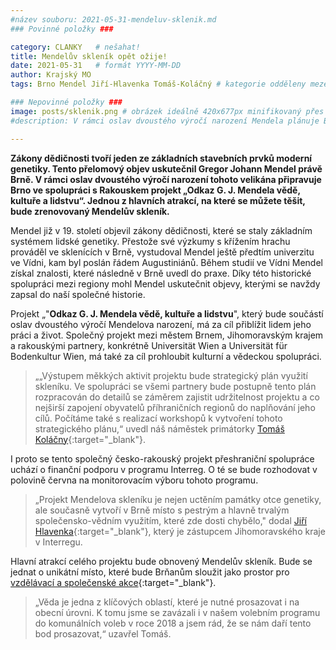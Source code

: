 ```yaml
---
#název souboru: 2021-05-31-mendeluv-sklenik.md
### Povinné položky ###

category: CLANKY   # nešahat!
title: Mendelův skleník opět ožije!
date: 2021-05-31   # formát YYYY-MM-DD
author: Krajský MO
tags: Brno Mendel Jiří-Hlavenka Tomáš-Koláčný # kategorie odděleny mezerami, např. volby zemědělství životní-prostředí piráti (viz https://jihomoravsky.pirati.cz/tags/)

### Nepovinné položky ###
image: posts/sklenik.png # obrázek ideálně 420x677px minifikovaný přes https://tinypng.com/
#description: V rámci oslav dvoustého výročí narození Mendela plánuje Brno ve spolupráci s Rakouskem projekt: „Odkaz G. J. Mendela vědě, kultuře a lidstvu“. Jednou z hlavních atrakcí, na které se můžete těšit, bude zrenovovaný Mendelův skleník

---
```

**Zákony dědičnosti tvoří jeden ze základních stavebních prvků moderní genetiky. Tento přelomový objev uskutečnil Gregor Johann Mendel právě Brně. V rámci oslav dvoustého výročí narození tohoto velikána připravuje Brno ve spolupráci s Rakouskem projekt „Odkaz G. J. Mendela vědě, kultuře a lidstvu“. Jednou z hlavních atrakcí, na které se můžete těšit, bude zrenovovaný Mendelův skleník.**

Mendel již v 19. století objevil zákony dědičnosti, které se staly základním systémem lidské genetiky. Přestože své výzkumy s křížením hrachu prováděl ve sklenících v Brně, vystudoval Mendel ještě předtím univerzitu ve Vídni, kam byl poslán řádem Augustiniánů. Během studií ve Vídni Mendel získal znalosti, které následně v Brně uvedl do praxe. Díky této historické spolupráci mezi regiony mohl Mendel uskutečnit objevy, kterými se navždy zapsal do naší společné historie. 

Projekt „"**Odkaz G. J. Mendela vědě, kultuře a lidstvu**", který bude součástí oslav dvoustého výročí Mendelova narození, má za cíl přiblížit lidem jeho práci a život. Společný projekt mezi městem Brnem, Jihomoravským krajem a rakouskými partnery, konkrétně Universität Wien a Universität für Bodenkultur Wien, má také za cíl prohloubit kulturní a vědeckou spolupráci.

> „„Výstupem měkkých aktivit projektu bude strategický plán využití skleníku. Ve spolupráci se všemi partnery bude postupně tento plán rozpracován do detailů se záměrem zajistit udržitelnost projektu a co nejširší zapojení obyvatelů příhraničních regionů do naplňování jeho cílů. Počítáme také s realizací workshopů k vytvoření tohoto strategického plánu,“ uvedl náš náměstek primátorky [Tomáš Koláčny](https://jihomoravsky.pirati.cz/lide/tomas-kolacny/){:target="_blank"}.
>

I proto se tento společný česko-rakouský projekt přeshraniční spolupráce uchází o finanční podporu v programu  Interreg. O té se bude rozhodovat v polovině června na monitorovacím výboru tohoto programu.
> „Projekt Mendelova skleníku je nejen uctěním památky otce genetiky, ale současně vytvoří v Brně místo s pestrým a hlavně trvalým společensko-vědním využitím, které zde dosti chybělo," dodal [Jiří Hlavenka](https://jihomoravsky.pirati.cz/lide/jiri-hlavenka/){:target="_blank"}, který je zástupcem Jihomoravského kraje v Interregu.
> 

Hlavní atrakcí celého projektu bude obnovený Mendelův skleník. Bude se jednat  o unikátní místo, které bude Brňanům sloužit jako prostor pro [vzdělávací a společenské akce](https://www.brno.cz/brno-aktualne/tiskovy-servis/tiskove-zpravy/a/brno-se-stane-soucasti-preshranicniho-projektu-pripominajiciho-odkaz-gregora-johanna-mendela-vysled/){:target="_blank"}.

> „Věda je jedna z klíčových oblastí, které je nutné prosazovat i na obecní úrovni. K tomu jsme se zavázali i v našem volebním programu do komunálních voleb v roce 2018 a jsem rád, že se nám daří tento bod prosazovat,“ uzavřel Tomáš.
> 


